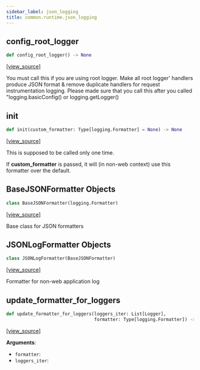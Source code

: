 ```yaml
---
sidebar_label: json_logging
title: common.runtime.json_logging
---
```


## config\_root\_logger

```python
def config_root_logger() -> None
```

[[view_source]](https://github.com/dlt-hub/dlt/blob/e9c9ecfa8a644fdb516dd74aabca3bf75bafb154/dlt/common/runtime/json_logging.py#L54)

You must call this if you are using root logger.
Make all root logger' handlers produce JSON format
& remove duplicate handlers for request instrumentation logging.
Please made sure that you call this after you called "logging.basicConfig() or logging.getLogger()

## init

```python
def init(custom_formatter: Type[logging.Formatter] = None) -> None
```

[[view_source]](https://github.com/dlt-hub/dlt/blob/e9c9ecfa8a644fdb516dd74aabca3bf75bafb154/dlt/common/runtime/json_logging.py#L65)

This is supposed to be called only one time.

If **custom_formatter** is passed, it will (in non-web context) use this formatter over the default.

## BaseJSONFormatter Objects

```python
class BaseJSONFormatter(logging.Formatter)
```

[[view_source]](https://github.com/dlt-hub/dlt/blob/e9c9ecfa8a644fdb516dd74aabca3bf75bafb154/dlt/common/runtime/json_logging.py#L88)

Base class for JSON formatters

## JSONLogFormatter Objects

```python
class JSONLogFormatter(BaseJSONFormatter)
```

[[view_source]](https://github.com/dlt-hub/dlt/blob/e9c9ecfa8a644fdb516dd74aabca3bf75bafb154/dlt/common/runtime/json_logging.py#L143)

Formatter for non-web application log

## update\_formatter\_for\_loggers

```python
def update_formatter_for_loggers(loggers_iter: List[Logger],
                                 formatter: Type[logging.Formatter]) -> None
```

[[view_source]](https://github.com/dlt-hub/dlt/blob/e9c9ecfa8a644fdb516dd74aabca3bf75bafb154/dlt/common/runtime/json_logging.py#L182)

**Arguments**:

- `formatter`: 
- `loggers_iter`: 

